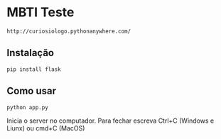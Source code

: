 # MBTI Teste

    http://curiosiologo.pythonanywhere.com/

## Instalação

    pip install flask

## Como usar

    python app.py

Inicia o server no computador. Para fechar escreva Ctrl+C (Windows e Liunx) ou cmd+C (MacOS)
